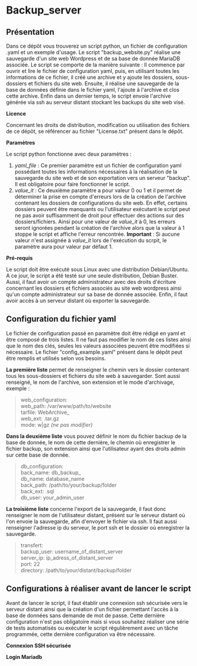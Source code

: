 # Backup_server
## Présentation

Dans ce dépôt vous trouverez un script python, un fichier de configuration .yaml et un exemple d'usage. Le script "backup_website.py" réalise une sauvegarde d'un site web Wordpress et de sa base de donnée MariaDB associée. Le script se comporte de la manière suivante : Il commence par ouvrir et lire le fichier de configuration yaml, puis, en utilisant toutes les informations de ce fichier, il créé une archive et y ajoute les dossiers, sous-dossiers et fichiers du site web. Ensuite, il réalise une sauvegarde de la base de données définie dans le fichier yaml, l'ajoute à l'archive et clos cette archive. Enfin dans un dernier temps, le script envoie l'archive générée via ssh au serveur distant stockant les backups du site web visé.

**Licence**

Concernant les droits de distribution, modification ou utilisation des fichiers de ce dépôt, se référencer au fichier "License.txt" présent dans le dépôt.

**Paramètres**

Le script python fonctionne avec deux paramètres :
1. _yaml_file_ : Ce premier paramètre est un fichier de configuration yaml possédant toutes les informations nécessaires à la réalisation de la sauvegarde du site web et de son exportation vers un serveur "backup". Il est obligatoire pour faire fonctionner le script.
1. *value_it* : Ce deuxième paramètre a pour valeur 0 ou 1 et il permet de déterminer la prise en compte d'erreurs lors de la création de l'archive contenant les dossiers de configurations du site web. En effet, certains dossiers peuvent être manquants ou l'utilisateur exécutant le script peut ne pas avoir suffisamment de droit pour effectuer des actions sur des dossiers/fichiers. Ainsi pour une valeur de *value_it* à 0, les erreurs seront ignorées pendant la création de l'archive alors que la valeur à 1 stoppe le script et affiche l'erreur rencontrée. **Important** : Si aucune valeur n'est assignée à *value_it* lors de l'exécution du scrpit, le paramètre aura pour valeur par défaut 1.

**Pré-requis**

Le script doit être exécuté sous Linux avec une distribution Debian/Ubuntu. A ce jour, le script a été testé sur une seule distribution, Debian Buster. Aussi, il faut avoir un compte administrateur avec des droits d'écriture concernant les dossiers et fichiers associés au site web wordpress ainsi qu'un compte administrateur sur sa base de donnée associée. Enfin, il faut avoir accès à un serveur distant où exporter la sauvegarde.

## Configuration du fichier yaml

Le fichier de configuration passé en paramètre doit être rédigé en yaml et être composé de trois listes. Il ne faut pas modifier le nom de ces listes ainsi que le nom des clés, seules les valeurs associées peuvent être modifiées si nécessaire. Le fichier "config_example.yaml" présent dans le dépôt peut être remplis et utilisés selon vos besoins.

**La première liste** permet de renseigner le chemin vers le dossier contenant tous les sous-dossiers et fichiers du site web à sauvegarder. Sont aussi renseigné, le nom de l'archive, son extension et le mode d'archivage, exemple :

> web_configuration:
 > <br/>web_path: /var/www/path/to/website
 > <br/>tarfile: WebArchive_
 > <br/>web_ext: .tar.gz
 > <br/>mode: w|gz _(ne pas modifier)_

**Dans la deuxième liste** vous pouvez définir le nom du fichier backup de la base de donnée, le nom de cette dernière, le chemin où enregistrer le fichier backup, son extension ainsi que l'utilisateur ayant des droits admin sur cette base de donnée.

> db_configuration:
 > <br/>back_name: db_backup_
 > <br/>db_name: database_name
 > <br/>back_path: /path/to/your/backup/folder
 > <br/>back_ext: .sql
 > <br/>db_user: your_admin_user

**La troisième liste** concerne l'export de la sauvegarde, il faut donc renseigner le nom de l'utilisateur distant, présent sur le serveur distant où l'on envoie la sauvegarde, afin d'envoyer le fichier via ssh. Il faut aussi renseigner l'adresse ip du serveur, le port ssh et le dossier où enregistrer la sauvegarde.

>transfert:
 > <br/>backup_user: username_of_distant_server 
 > <br/>server_ip: ip_adress_of_distant_server 
 > <br/>port: 22
 > <br/>directory: /path/to/your/distant/backup/folder

## Configurations à réaliser avant de lancer le script

Avant de lancer le script, il faut établir une connexion ssh sécurisée vers le serveur distant ainsi que la création d'un fichier permettant l'accès à la base de données sans demande de mot de passe. Cette dernière configuration n'est pas obligatoire mais si vous souhaitez réaliser une série de tests automatisés ou exécuter le script régulièrement avec un tâche programmée, cette dernière configuration va être nécessaire.

**Connexion SSH sécurisée**



**Login Mariadb**
